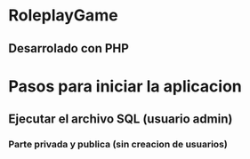 # RoleplayGame
## Desarrolado con PHP

# Pasos para iniciar la aplicacion
## Ejecutar el archivo SQL (usuario admin)
### Parte privada y publica (sin creacion de usuarios)
